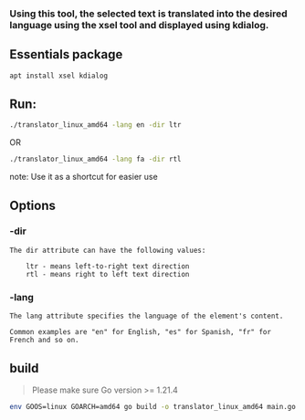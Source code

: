 ### Using this tool, the selected text is translated into the desired language using the xsel tool and displayed using kdialog.
## Essentials package
```bash
apt install xsel kdialog
```
## Run:
```bash
./translator_linux_amd64 -lang en -dir ltr
```
OR
```bash
./translator_linux_amd64 -lang fa -dir rtl
```
note: Use it as a shortcut for easier use

## Options
### -dir
```
The dir attribute can have the following values:

    ltr - means left-to-right text direction
    rtl - means right to left text direction
```

### -lang
```
The lang attribute specifies the language of the element's content.

Common examples are "en" for English, "es" for Spanish, "fr" for French and so on.
```

## build
> Please make sure Go version >= 1.21.4
```bash
env GOOS=linux GOARCH=amd64 go build -o translator_linux_amd64 main.go
```